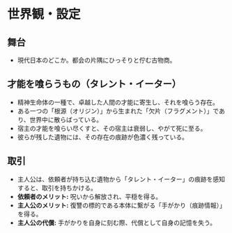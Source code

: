 # 世界観・設定

## 舞台

- 現代日本のどこか。都会の片隅にひっそりと佇む古物商。

## 才能を喰らうもの（タレント・イーター）

- 精神生命体の一種で、卓越した人間の才能に寄生し、それを喰らう存在。
- ある一つの「根源（オリジン）」から生まれた「欠片（フラグメント）」であり、世界中に散らばっている。
- 宿主の才能を喰らい尽くすと、その宿主は衰弱し、やがて死に至る。
- 彼らが残した遺物には、その存在の痕跡が色濃く残っている。

## 取引

- 主人公は、依頼者が持ち込む遺物から「タレント・イーター」の痕跡を感知すると、取引を持ちかける。
- **依頼者のメリット:** 呪いから解放され、平穏を得る。
- **主人公のメリット:** 復讐の標的である本体に繋がる「手がかり（痕跡情報）」を得る。
- **主人公の代償:** 手がかりを自身に刻む際、代償として自身の記憶を失う。
